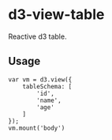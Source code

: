 # d3-view-table

Reactive d3 table.

## Usage

```
var vm = d3.view({
    tableSchema: [
        'id',
        'name',
        'age'
    ]
});
vm.mount('body')
```
